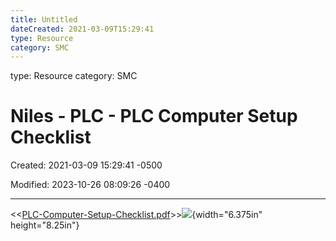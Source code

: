 ```yaml
---
title: Untitled
dateCreated: 2021-03-09T15:29:41
type: Resource
category: SMC
---
```

type: Resource
category: SMC

# Niles - PLC - PLC Computer Setup Checklist

Created: 2021-03-09 15:29:41 -0500

Modified: 2023-10-26 08:09:26 -0400

---

<<[PLC-Computer-Setup-Checklist.pdf](../../Attachments/PLC-Computer-Setup-Checklist.pdf)>>![](../../Attachments/General-Technician-Niles---PLC---PLC-Computer-Setup-Checklist-image1.png){width="6.375in" height="8.25in"}

